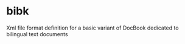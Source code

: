 # bibk
Xml file format definition for a basic variant of DocBook dedicated to bilingual text documents
